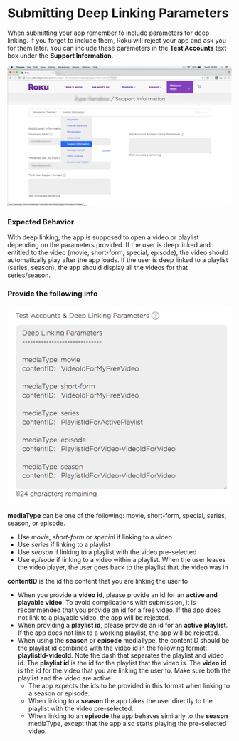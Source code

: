 # Submitting Deep Linking Parameters

When submitting your app remember to include parameters for deep linking. If you forget to include them, Roku will reject your app and ask you for them later. You can include these parameters in the __Test Accounts__ text box under the __Support Information__.

![Support Information](images/deep-linking1.png)

### Expected Behavior

With deep linking, the app is supposed to open a video or playlist depending on the parameters provided. If the user is deep linked and entitled to the video (movie, short-form, special, episode), the video should automatically play after the app loads. If the user is deep linked to a playlist (series, season), the app should display all the videos for that series/season.

### Provide the following info

![Deep linking](images/deep-linking2.png)

__mediaType__ can be one of the following: movie, short-form, special, series, season, or episode.
- Use _movie_, _short-form_ or _special_ if linking to a video
- Use _series_ if linking to a playlist
- Use _season_ if linking to a playlist with the video pre-selected
- Use _episode_ if linking to a video within a playlist. When the user leaves the video player, the user goes back to the playlist that the video was in

__contentID__ is the id the content that you are linking the user to
- When you provide a __video id__, please provide an id for an __active and playable video__. To avoid complications with submission, it is recommended that you provide an id for a free video. If the app does not link to a playable video, the app will be rejected.
- When providing a __playlist id__, please provide an id for an __active playlist__. If the app does not link to a working playlist, the app will be rejected.
- When using the __season__ or __episode__ mediaType, the contentID should be the playlist id combined with the video id in the following format: __playlistId-videoId__. Note the dash that separates the playlist and video id. The __playlist id__ is the id for the playlist that the video is. The __video id__ is the id for the video that you are linking the user to. Make sure both the playlist and the video are active.
  - The app expects the ids to be provided in this format when linking to a season or episode.
  - When linking to a __season__ the app takes the user directly to the playlist with the video pre-selected.
  - When linking to an __episode__ the app behaves similarly to the __season__ mediaType, except that the app also starts playing the pre-selected video.